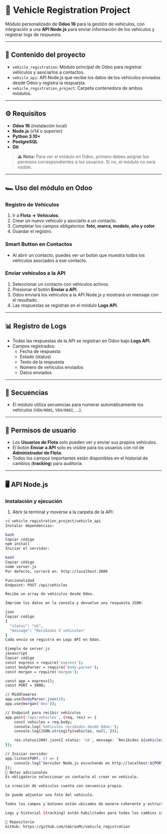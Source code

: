 # 🚗 Vehicle Registration Project

Módulo personalizado de **Odoo 16** para la gestión de vehículos, con integración a una **API Node.js** para enviar información de los vehículos y registrar logs de respuesta.

---

## 📂 Contenido del proyecto

- `vehicle_registration`: Módulo principal de Odoo para registrar vehículos y asociarlos a contactos.
- `vehicle_api`: API Node.js que recibe los datos de los vehículos enviados desde Odoo y registra la respuesta.
- `vehicle_registration_project`: Carpeta contenedora de ambos módulos.

---

## ⚙️ Requisitos

- **Odoo 16** (instalación local)
- **Node.js** (v14 o superior)
- **Python 3.10+**
- **PostgreSQL**
- **Git**

> ⚠️ **Nota:** Para ver el módulo en Odoo, primero debes asignar los permisos correspondientes a los usuarios. Si no, el módulo no será visible.

---

## 🏎 Uso del módulo en Odoo

### Registro de Vehículos

1. Ir a **Flota → Vehículos**.
2. Crear un nuevo vehículo y asociarlo a un contacto.
3. Completar los campos obligatorios: **foto, marca, modelo, año y color**.
4. Guardar el registro.

### Smart Button en Contactos

- Al abrir un contacto, puedes ver un botón que muestra todos los vehículos asociados a ese contacto.

### Enviar vehículos a la API

1. Seleccionar un contacto con vehículos activos.
2. Presionar el botón **Enviar a API**.
3. Odoo enviará los vehículos a la API Node.js y mostrará un mensaje con el resultado.
4. Las respuestas se registran en el módulo **Logs API**.

---

## 📊 Registro de Logs

- Todas las respuestas de la API se registran en Odoo bajo **Logs API**.
- Campos registrados:
  - Fecha de respuesta
  - Estado (status)
  - Texto de la respuesta
  - Número de vehículos enviados
  - Datos enviados

---

## 🔢 Secuencias

- El módulo utiliza secuencias para numerar automáticamente los vehículos (`VEH/0001`, `VEH/0002`, ...).

---

## 👥 Permisos de usuario

- Los **Usuarios de Flota** solo pueden ver y enviar sus propios vehículos.
- El botón **Enviar a API** solo es visible para los usuarios con rol de **Administrador de Flota**.
- Todos los campos importantes están disponibles en el historial de cambios (**tracking**) para auditoría.

---

## 🖥 API Node.js

### Instalación y ejecución

1. Abrir la terminal y moverse a la carpeta de la API:

```bash
cd vehicle_registration_project/vehicle_api
Instalar dependencias:

bash
Copiar código
npm install
Iniciar el servidor:

bash
Copiar código
node server.js
Por defecto, correrá en: http://localhost:3000

Funcionalidad
Endpoint: POST /api/vehicles

Recibe un array de vehículos desde Odoo.

Imprime los datos en la consola y devuelve una respuesta JSON:

json
Copiar código
{
  "status": "ok",
  "message": "Recibidos X vehiculos"
}
Cada envío se registra en Logs API en Odoo.

Ejemplo de server.js
javascript
Copiar código
const express = require('express');
const bodyParser = require('body-parser');
const morgan = require('morgan');

const app = express();
const PORT = 3000;

// Middlewares
app.use(bodyParser.json());
app.use(morgan('dev'));

// Endpoint para recibir vehículos
app.post('/api/vehicles', (req, res) => {
    const vehicles = req.body;
    console.log('Vehículos recibidos desde Odoo:');
    console.log(JSON.stringify(vehicles, null, 2));

    res.status(200).json({ status: 'ok', message: `Recibidos ${vehicles.length} vehiculos` });
});

// Iniciar servidor
app.listen(PORT, () => {
    console.log(`Servidor Node.js escuchando en http://localhost:${PORT}`);
});
📌 Notas adicionales
Es obligatorio seleccionar un contacto al crear un vehículo.

La creación de vehículos cuenta con secuencia propia.

Se puede adjuntar una foto del vehículo.

Todos los campos y botones están ubicados de manera coherente y estructurada dentro de las vistas de Odoo.

Logs y historial (tracking) están habilitados para todos los cambios importantes.

🔗 Repositorio
GitHub: https://github.com/nakrosMc/vehicle_registration
